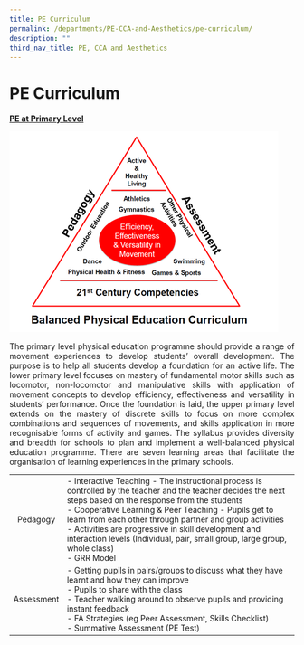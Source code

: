 ```yaml
---
title: PE Curriculum
permalink: /departments/PE-CCA-and-Aesthetics/pe-curriculum/
description: ""
third_nav_title: PE, CCA and Aesthetics
---
```

# PE Curriculum

<b><u>PE at Primary Level</u></b>

![](/images/Departments/PE,%20CCA%20and%20Aesthetics/curri.png)

<p style="text-align: justify;">The primary level physical education programme should provide a range of movement experiences to develop students’ overall development. The purpose is to help all students develop a foundation for an active life. The lower primary level focuses on mastery of fundamental motor skills such as locomotor, non-locomotor and manipulative skills with application of movement concepts to develop efficiency, effectiveness and versatility in students’ performance. Once the foundation is laid, the upper primary level extends on the mastery of discrete skills to focus on more complex combinations and sequences of movements, and skills application in more recognisable forms of activity and games. The syllabus provides diversity and breadth for schools to plan and implement a well-balanced physical education programme. There are seven learning areas that facilitate the organisation of learning experiences in the primary schools.</p>

|             |                                                                                                                                                                                                                                                                                                                                                                                                                                          |
|:-----------:|----------------------------------------------------------------------------------------------------------------------------------------------------------------------------------------------------------------------------------------------------------------------------------------------------------------------------------------------------------------------------------------------------------------------------------------|
|   Pedagogy  | - Interactive Teaching - The instructional process is controlled by the teacher and the teacher decides the next steps based on the response from the students<br>- Cooperative Learning & Peer Teaching - Pupils get to learn from each other through partner and group activities<br>- Activities are progressive in skill development and interaction levels (Individual, pair, small group, large group, whole class)<br>- GRR Model<br> |
|  Assessment | - Getting pupils in pairs/groups to discuss what they have learnt and how they can improve<br>- Pupils to share with the class<br>- Teacher walking around to observe pupils and providing instant feedback<br>- FA Strategies (eg Peer Assessment, Skills Checklist)<br>- Summative Assessment (PE Test)            |
